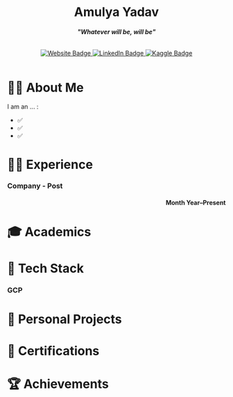 <h1 align="center">Amulya Yadav</h1>
<h4 align="center"><i>"Whatever will be, will be"</i></h4>

<div style="display: flex; justify-content: center;">
    <p align="center">
    <a href="https://sharats.dev/about">
        <img src="https://img.shields.io/badge/website-de5833?style=for-the-badge&logo=&logoColor=white" alt="Website Badge">
    </a>
    <a href="https://www.linkedin.com/in/sharatsachin/">
        <img src="https://img.shields.io/badge/linkedin-%230077B5.svg?style=for-the-badge&logo=linkedin&logoColor=white" alt="LinkedIn Badge">
    </a>
    <a href="https://www.kaggle.com/sharatsachin">
        <img src="https://img.shields.io/badge/Kaggle-035a7d?style=for-the-badge&logo=kaggle&logoColor=white" alt="Kaggle Badge">
    </a>
    </p>
</div>

<h1>👨‍💻 About Me</h1>
I am an ... :

- ✅ 
- ✅ 
- ✅ 

<h1>👨‍💼 Experience</h1>

<h3>Company - Post</h3>
<h4 align="right">Month Year–Present</h3>

<!--- **Inventory Management Using Reinforcement Learning:** Developed a system utilizing reinforcement learning (RL) algorithms, such as Q-learning or Deep Q-learning, to optimize inventory levels. Implemented algorithms to learn optimal stocking levels based on demand patterns and cost considerations, resulting in significant cost savings for the business.
- **Product Return Forecasting:** Utilized statistical modeling techniques, such as time series analysis or machine learning, to analyze historical data and identify patterns related to product returns. Developed models to predict future return rates, enabling the business to better manage inventory and plan resources efficiently.
- **Multi Touch Attribution Using Markov and Shapely:** Developed a model to attribute sales to different marketing channels using Markov chains and Shapely values. The model helped the business understand the impact of each marketing channel on sales and optimize marketing strategies accordingly.
- **Budget Reallocation Using Linear Programming:** Worked on optimizing budget allocation across various campaigns and ad groups using linear programming techniques. Analyzed campaign performance data and market trends to determine the most effective allocation strategy, resulting in improved performance and resource utilization.
- **Scheduling Accelerator Using Ant Colony Optimization:** Designed and implemented an internal demo to optimize the workflow of a manufacturing process. Utilized Ant Colony Optimization (ACO) algorithm to schedule various jobs on different machines, improving production efficiency and reducing idle time.-->

<h1>🎓 Academics</h1>

<!-- <h3> BITS Pilani (Work Integrated) </h3>
<h4 align="right">2022–Present</h4>
M.Tech, Data Science and Engineering, Will graduate September 2024, ongoing.

<h3> Bharati Vidyapeeth College of Engineering New Delhi </h3>
<h4 align="right">2016–2020</h4>
B.Tech, Computer Science and Engineering, Graduated September 2020, 8.61 CGPA

<h3> MDJSSV Jaunpur UP </h3>
<h4 align="right">Graduated 2022</h4>
Class 12th, Percentage 95.2% -->
<!-- Need to make a table out of above inforemation -->

<!--| Institution | Degree | Year | CGPA/Percentage |
|-------------|--------|------|-----------------|
| BITS Pilani (Work Integrated) | M.Tech, Data Science and Engineering | 2022- | Ongoing |
| Bharati Vidyapeeth College of Engineering New Delhi | B.Tech, Computer Science and Engineering | 2016–2020 | 8.61 CGPA |
| Sahoday Sr. Sec. School New Delhi | Class 12th | -2016 | 92.4% |-->


<h1>🧰 Tech Stack</h1>

<h3 align="left">GCP</h3>

<!--| Cloud Storage | BigQuery | Cloud Run | VM | Vertex AI | Dataproc | Earth Engine | Container Registry |
|---------------|----------|-----------|----|-----------|----------|--------------|--------------------|

<h3 align="left">AWS</h3>

| S3 | EC2 | ECR | Kinesis | Lambda | RDS | SageMaker |
|----|-----|-----|---------|--------|-----|-----------|-->

<h1>🚀 Personal Projects</h1>

<!--- [YouTube Playlist length](https://github.com/sharatsachin/ytplaylist-len) - A web-app to find the length of playlists on Youtube, with over 10k weekly visitors, and 600+ GitHub stars.
- [IPU Results website](https://github.com/sharatsachin/ipresultss-website) - A website to check the results of the semester exams of IP university.-->

<h1>📜 Certifications</h1>

<!--- [AWS Certified Machine Learning – Specialty](https://www.credly.com/badges/bceef8de-52df-4a84-8d2e-7e4f03f5a85f/public_url) Offered by AWS, October 2022
- [AWS Certified Cloud Practitioner](https://www.credly.com/badges/5908e92f-c3d1-44e8-918b-6ea445764419/public_url) Offered by AWS, January 2022
- [Deep Learning Specialization](https://www.coursera.org/account/accomplishments/specialization/certificate/BHEMTH7NMX4Q) Offered by deeplearning.ai on Coursera, August 2020
- [Machine Learning](https://www.coursera.org/account/accomplishments/certificate/D4Z738LHKR6A) Offered by Stanford University on Coursera, Feb 2020
- [Plotting, Charting & Data Representation in Python](https://www.coursera.org/account/accomplishments/verify/PPSAXW2RGC4V) Offered by University of Michigan on Coursera, April 2018
- [Introduction to Data Science in Python](https://www.coursera.org/account/accomplishments/verify/LJAY48ETXRGW) Offered by University of Michigan on Coursera, April 2018-->

<h1>🏆 Achievements</h1>

<!--- Rank 1 in HackerBlocks CodSule, October and November 2018
- Selected for onsite regional at ICPC Amritapuri 2019
- Won [The Rookie](https://drive.google.com/file/d/1fPia4WMsqdwgSew-y7vGydlSg_pYBKtL/view) award at Nagarro in my first year
- Finished [all problems in Advent of Code 2021](https://github.com/sharatsachin/AdventOfCode), finishing in first place at Nagarro-->
